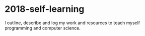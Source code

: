 # 2018-self-learning
I outline, describe and log my work and resources to teach myself programming and computer science.
